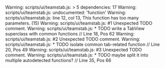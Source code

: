 Warning: scripts/ui/teamstab.js: > 5 dependencies: 17
Warning: scripts/ui/teamstab.js: undocumented: 'function'
Warning: scripts/ui/teamstab.js: line 12, col 13, This function has too many parameters. (15)
Warning: scripts/ui/teamstab.js:  #1 Unexpected TODO comment.
Warning: scripts/ui/teamstab.js:     * TODO write a TabView superclass with common functions // Line 18, Pos 62
Warning: scripts/ui/teamstab.js:  #2 Unexpected TODO comment.
Warning: scripts/ui/teamstab.js:     * TODO isolate common tab-related function // Line 20, Pos 49
Warning: scripts/ui/teamstab.js:  #3 Unexpected TODO comment.
Warning: scripts/ui/teamstab.js:     * TODO maybe split it into multiple autodetected functions? // Line 35, Pos 66
